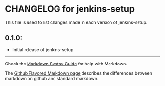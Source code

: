 # CHANGELOG for jenkins-setup

This file is used to list changes made in each version of jenkins-setup.

## 0.1.0:

* Initial release of jenkins-setup

- - -
Check the [Markdown Syntax Guide](http://daringfireball.net/projects/markdown/syntax) for help with Markdown.

The [Github Flavored Markdown page](http://github.github.com/github-flavored-markdown/) describes the differences between markdown on github and standard markdown.
